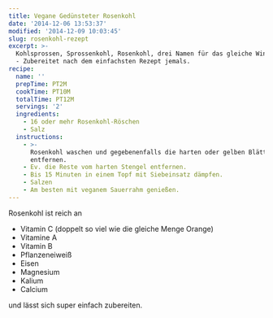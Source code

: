 ```yaml
---
title: Vegane Gedünsteter Rosenkohl
date: '2014-12-06 13:53:37'
modified: '2014-12-09 10:03:45'
slug: rosenkohl-rezept
excerpt: >-
  Kohlsprossen, Sprossenkohl, Rosenkohl, drei Namen für das gleiche Wintergemüse
  - Zubereitet nach dem einfachsten Rezept jemals. 
recipe:
  name: ''
  prepTime: PT2M
  cookTime: PT10M
  totalTime: PT12M
  servings: '2'
  ingredients:
    - 16 oder mehr Rosenkohl-Röschen
    - Salz
  instructions:
    - >-
      Rosenkohl waschen und gegebenenfalls die harten oder gelben Blätter
      entfernen.
    - Ev. die Reste vom harten Stengel entfernen.
    - Bis 15 Minuten in einem Topf mit Siebeinsatz dämpfen.
    - Salzen
    - Am besten mit veganem Sauerrahm genießen.
---
```


Rosenkohl ist reich an

*   Vitamin C (doppelt so viel wie die gleiche Menge Orange)
*   Vitamine A
*   Vitamin B
*   Pflanzeneiweiß
*   Eisen
*   Magnesium
*   Kalium
*   Calcium

und lässt sich super einfach zubereiten.

[<!-- Image removed (no copyright): rosenkohl-640x400.jpg -->](https://www.veganblatt.com/i/rosenkohl.jpg)
